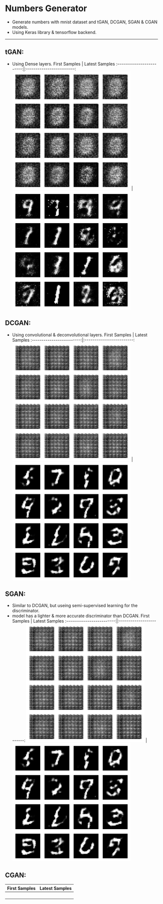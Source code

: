 # Numbers Generator
- Generate numbers with mnist dataset and tGAN, DCGAN, SGAN & CGAN models.
- Using Keras library & tensorflow backend.

----------------------------------------------------------------------------
## tGAN:
- Using Dense layers.
First Samples             |  Latest Samples
:-------------------------:|:-------------------------:
![](GAN/GAN_first_test_samples.png)  |  ![](GAN/GAN_latest_test_samples.png)

## DCGAN:
- Using convolutional & deconvolutional layers.
First Samples             |  Latest Samples
:-------------------------:|:-------------------------:
![](DCGAN/DCGAN_first_test_samples.png)  |  ![](DCGAN/DCGAN_latest_test_samples.png)

## SGAN:
- Similar to DCGAN, but useing semi-supervised learning for the discriminator.
- model has a lighter & more accurate discriminator than DCGAN.
First Samples             |  Latest Samples
:-------------------------:|:-------------------------:
![](DCGAN/DCGAN_first_test_samples.png)  |  ![](DCGAN/DCGAN_latest_test_samples.png)

## CGAN:
First Samples             |  Latest Samples
:-------------------------:|:-------------------------:
![]()  |  ![]()

